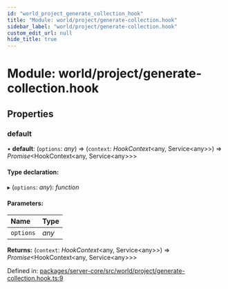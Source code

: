 ```yaml
---
id: "world_project_generate_collection_hook"
title: "Module: world/project/generate-collection.hook"
sidebar_label: "world/project/generate-collection.hook"
custom_edit_url: null
hide_title: true
---
```


# Module: world/project/generate-collection.hook

## Properties

### default

• **default**: (`options`: *any*) => (`context`: *HookContext*<any, Service<any\>\>) => *Promise*<HookContext<any, Service<any\>\>\>

#### Type declaration:

▸ (`options`: *any*): *function*

#### Parameters:

Name | Type |
:------ | :------ |
`options` | *any* |

**Returns:** (`context`: *HookContext*<any, Service<any\>\>) => *Promise*<HookContext<any, Service<any\>\>\>

Defined in: [packages/server-core/src/world/project/generate-collection.hook.ts:9](https://github.com/xr3ngine/xr3ngine/blob/673ad6a5f/packages/server-core/src/world/project/generate-collection.hook.ts#L9)
